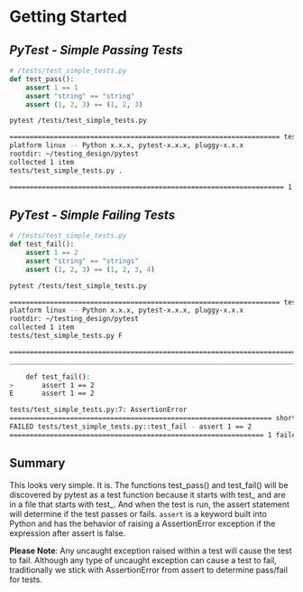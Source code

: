 # Getting Started

## *PyTest - Simple Passing Tests*

```python
# /tests/test_simple_tests.py
def test_pass():
    assert 1 == 1
    assert "string" == "string"
    assert (1, 2, 3) == (1, 2, 3)
```

```sh
pytest /tests/test_simple_tests.py

=================================================================== test session starts ===================================================================
platform linux -- Python x.x.x, pytest-x.x.x, pluggy-x.x.x
rootdir: ~/testing_design/pytest
collected 1 item                                                                                                                                          
tests/test_simple_tests.py .                                                                                                                              [100%]

==================================================================== 1 passed in 0.01s ====================================================================
```

## *PyTest - Simple Failing Tests*

```python
# /tests/test_simple_tests.py
def test_fail():
    assert 1 == 2
    assert "string" == "strings"
    assert (1, 2, 3) == (1, 2, 3, 4)
```

```sh
pytest /tests/test_simple_tests.py

=================================================================== test session starts ===================================================================
platform linux -- Python x.x.x, pytest-x.x.x, pluggy-x.x.x
rootdir: ~/testing_design/pytest
collected 1 item                                                                                                                                          
tests/test_simple_tests.py F                                                                                                                       [100%]

======================================================================== FAILURES =========================================================================
________________________________________________________________________ test_fail ________________________________________________________________________

    def test_fail():
>       assert 1 == 2
E       assert 1 == 2

tests/test_simple_tests.py:7: AssertionError
================================================================= short test summary info =================================================================
FAILED tests/test_simple_tests.py::test_fail - assert 1 == 2
=============================================================== 1 failed in 0.02s ===============================================================
```

## Summary

This looks very simple. It is. The functions test_pass() and test_fail() will be discovered by pytest as a test function because it starts
with test_ and are in a file that starts with test_. And when the test is run, the assert statement will determine if the test passes or fails. `assert` is a keyword built into Python and has the behavior of raising a AssertionError exception if the expression after assert is false. 

**Please Note**: Any uncaught exception raised within a test will cause the test to fail. Although any type of uncaught exception can
cause a test to fail, traditionally we stick with AssertionError from assert to determine pass/fail for tests.
